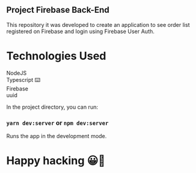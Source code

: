 ## Project Firebase Back-End

This repository it was developed to create an application to see order list registered on Firebase and login using Firebase User Auth.

# Technologies Used

NodeJS <br />
Typescript ⌨️ <br />
Firebase <br />
uuid <br />

In the project directory, you can run:

### `yarn dev:server` or `npm dev:server`

Runs the app in the development mode.<br />

# Happy hacking 😀🚀
